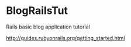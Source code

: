 # BlogRailsTut
Rails basic blog application tutorial 

http://guides.rubyonrails.org/getting_started.html
